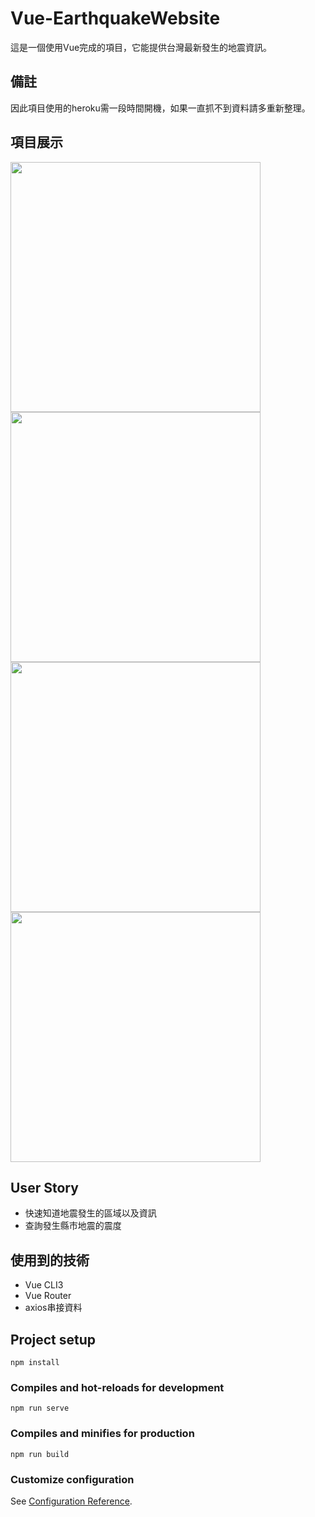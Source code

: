 # Vue-EarthquakeWebsite
這是一個使用Vue完成的項目，它能提供台灣最新發生的地震資訊。
## 備註
因此項目使用的heroku需一段時間開機，如果一直抓不到資料請多重新整理。
## 項目展示
<img src="https://github.com/s95050937/Vue-EarthQuake-App/blob/master/project-gif/home.gif"  width="400px"/><img src="https://github.com/s95050937/Vue-EarthQuake-App/blob/master/project-gif/news.gif"  width="400px"/><img src="https://github.com/s95050937/Vue-EarthQuake-App/blob/master/project-gif/search.gif"  width="400px"/><img src="https://github.com/s95050937/Vue-EarthQuake-App/blob/master/project-gif/about.gif"  width="400px"/>


## User Story 
* 快速知道地震發生的區域以及資訊
* 查詢發生縣市地震的震度

## 使用到的技術
* Vue CLI3
* Vue Router 
* axios串接資料




## Project setup
```
npm install
```

### Compiles and hot-reloads for development
```
npm run serve
```

### Compiles and minifies for production
```
npm run build
```

### Customize configuration
See [Configuration Reference](https://cli.vuejs.org/config/).